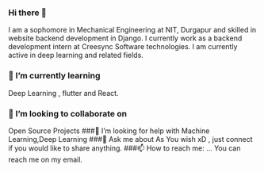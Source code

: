 ### Hi there 👋
I am a sophomore in Mechanical Engineering at NIT, Durgapur and skilled in website backend development in Django.
I currently work as a backend development intern at Creesync Software technologies. I am currently active in deep learning and related fields.

### 🌱 I’m currently learning 
Deep Learning , flutter and React.
### 👯 I’m looking to collaborate on
   Open Source Projects
###🤔 I’m looking for help with
  Machine Learning,Deep Learning
###💬 Ask me about 
   As You wish xD , just connect if you would like to share anything.
###📫 How to reach me: ...
   You can reach me on my email.

